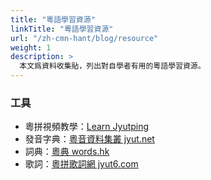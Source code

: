 ```yaml
---
title: "粵語學習資源"
linkTitle: "粵語學習資源"
url: "/zh-cmn-hant/blog/resource"
weight: 1
description: >
  本文爲資料收集貼，列出對自學者有用的粵語學習資源。
---
```


### 工具

- 粵拼視頻教學：[Learn Jyutping](https://www.youtube.com/channel/UCcmAegX-cgcOOconZIwqynw)
- 發音字典：[粵音資料集叢 jyut.net](https://jyut.net/)
- 詞典：[粵典 words.hk](https://words.hk/)
- 歌詞：[粵拼歌詞網 jyut6.com](https://jyut6.com/)
